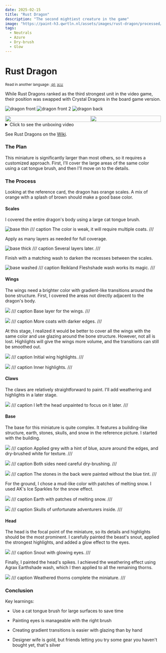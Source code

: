 ```yaml
---
date: 2025-02-15
title: "Rust Dragon"
description: "The second mightiest creature in the game"
image: "https://paint-h3.qwrtln.nl/assets/images/rust-dragon/processed/1.webp"
tags:
  - Neutrals
  - Azure
  - Dry-brush
  - Glow
---
```

# Rust Dragon
<small>Read in another language: [:pl:](https://pl.paint-h3.qwrtln.nl/posts/2025/02/rdzawy-smok/) [:ru:](https://ru.paint-h3.qwrtln.nl/posts/2025/02/ржавый-дракон/)</small>

While Rust Dragons ranked as the third strongest unit in the video game, their position was swapped with Crystal Dragons in the board game version.

![dragon front](../assets/images/rust-dragon/processed/1.webp)
![dragon front 2](../assets/images/rust-dragon/processed/3.webp)
![dragon back](../assets/images/rust-dragon/processed/4.webp)

<div style="display: flex; min-width: 100%; align-items: center">
  <div style="width: 55%">
    <img src="/assets/images/rust-dragon/processed/2.webp" style="width: 100%; display: block" />
  </div>
  <div style="width: 45%">
    <img src="/assets/images/raw/rust-dragon-card.webp" style="width: 100%; display: block" />
  </div>
</div>

<details><summary>Click to see the unboxing video</summary>
  <video width="1280" height="720" controls preload="none">
    <source src="/assets/videos/rust-dragon.webm" type="video/webm">
  </video>
</details>

See Rust Dragons on the [Wiki](https://homm3bg.wiki/units/rust_dragons).

### The Plan

This miniature is significantly larger than most others, so it requires a customized approach.
First, I'll cover the large areas of the same color using a cat tongue brush, and then I'll move on to the details.

### The Process

Looking at the reference card, the dragon has orange scales.
A mix of orange with a splash of brown should make a good base color.

#### Scales

I covered the entire dragon's body using a large cat tongue brush.

![base thin](../assets/images/rust-dragon/rust-dragon-01.webp)
/// caption
The color is weak, it will require multiple coats.
///

Apply as many layers as needed for full coverage.

![base thick](../assets/images/rust-dragon/rust-dragon-02.webp)
/// caption
Several layers later.
///

Finish with a matching wash to darken the recesses between the scales.

![base washed](../assets/images/rust-dragon/rust-dragon-03.webp)
/// caption
Reikland Fleshshade wash works its magic.
///

#### Wings

The wings need a brighter color with gradient-like transitions around the bone structure.
First, I covered the areas not directly adjacent to the dragon's body.

![](../assets/images/rust-dragon/rust-dragon-04.webp)
/// caption
Base layer for the wings.
///

![](../assets/images/rust-dragon/rust-dragon-07.webp)
/// caption
More coats with darker edges.
///

At this stage, I realized it would be better to cover all the wings with the same color and use glazing around the bone structure.
However, not all is lost.
Highlights will give the wings more volume, and the transitions can still be smoothed out.

![](../assets/images/rust-dragon/rust-dragon-08.webp)
/// caption
Initial wing highlights.
///

![](../assets/images/rust-dragon/rust-dragon-09.webp)
/// caption
Inner highlights.
///

#### Claws

The claws are relatively straightforward to paint.
I'll add weathering and highlights in a later stage.

![](../assets/images/rust-dragon/rust-dragon-10.webp)
/// caption
I left the head unpainted to focus on it later.
///

#### Base

The base for this miniature is quite complex.
It features a building-like structure, earth, stones, skulls, and snow in the reference picture.
I started with the building.

![](../assets/images/rust-dragon/rust-dragon-14.webp)
/// caption
Applied grey with a hint of blue, azure around the edges, and dry-brushed white for texture.
///

![](../assets/images/rust-dragon/rust-dragon-15.webp)
/// caption
Both sides need careful dry-brushing.
///

![](../assets/images/rust-dragon/rust-dragon-17.webp)
/// caption
The stones in the back were painted without the blue tint.
///

For the ground, I chose a mud-like color with patches of melting snow.
I used AK's Ice Sparkles for the snow effect.

![](../assets/images/rust-dragon/rust-dragon-19.webp)
/// caption
Earth with patches of melting snow.
///

![](../assets/images/rust-dragon/rust-dragon-20.webp)
/// caption
Skulls of unfortunate adventurers inside.
///

#### Head

The head is the focal point of the miniature, so its details and highlights should be the most prominent.
I carefully painted the beast's snout, applied the strongest highlights, and added a glow effect to the eyes.

![](../assets/images/rust-dragon/rust-dragon-23.webp)
/// caption
Snout with glowing eyes.
///

Finally, I painted the head's spikes.
I achieved the weathering effect using Agrax Earthshade wash, which I then applied to all the remaining thorns.

![](../assets/images/rust-dragon/rust-dragon-25.webp)
/// caption
Weathered thorns complete the miniature.
///

### Conclusion

Key learnings:

 - Use a cat tongue brush for large surfaces to save time

 - Painting eyes is manageable with the right brush

 - Creating gradient transitions is easier with glazing than by hand

 - Designer wife is gold, but friends letting you try some gear you haven't bought yet, that's silver

